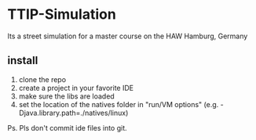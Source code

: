 # TTIP-Simulation
Its a street simulation for a master course on the HAW Hamburg, Germany

## install
1. clone the repo
2. create a project in your favorite IDE
3. make sure the libs are loaded
4. set the location of the natives folder in "run/VM options" (e.g. -Djava.library.path=./natives/linux)

Ps. Pls don't commit ide files into git.
